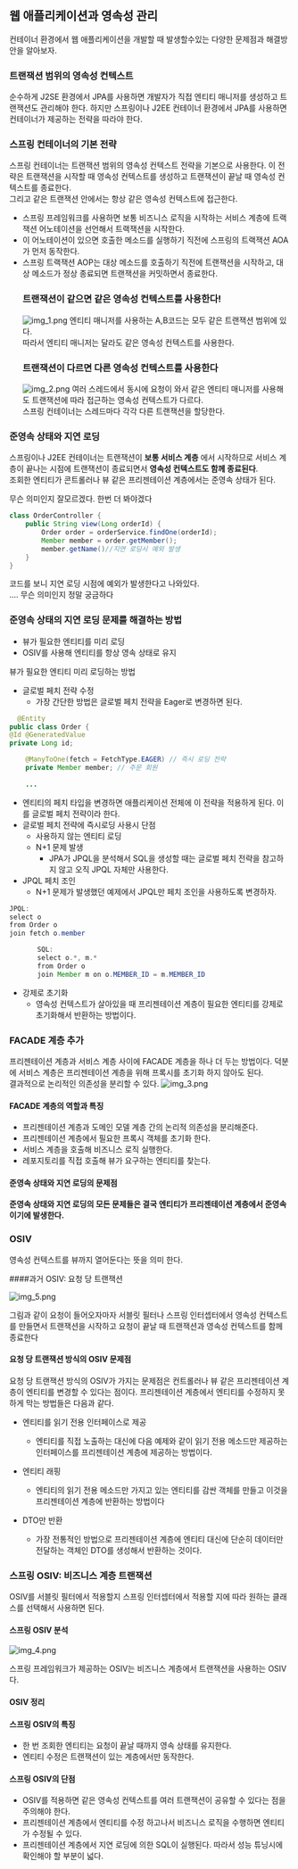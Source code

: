 ## 웹 애플리케이션과 영속성 관리
컨테이너 환경에서 웹 애플리케이션을 개발할 때 발생할수있는 다양한 문제점과 해결방안을 알아보자.
### 트랜잭션 범위의 영속성 컨텍스트

순수하게 J2SE 환경에서 JPA를 사용하면 개발자가 직접 엔티티 매니저를 생성하고 트랜잭션도 관리해야 한다. 하지만 스프링이나 J2EE 컨테이너 환경에서 JPA를 사용하면 컨테이너가 제공하는 전략을 따라야 한다.
### 스프링 컨테이너의 기본 전략
스프링 컨테이너는 트랜잭션 범위의 영속성 컨텍스트 전략을 기본으로 사용한다. 이 전략은 트랜잭션을 시작할 때 영속성 컨텍스트를 생성하고 트랜잭션이 끝날 때 영속성 컨텍스트를 종료한다.       
그리고 같은 트랜잭션 안에서는 항상 같은 영속성 컨텍스트에 접근한다.     
- 스프링 프레임워크를 사용하면 보통 비즈니스 로직을 시작하는 서비스 계층에 트랙잭션 어노테이션을 선언해서 트랙잭션을 시작한다.
- 이 어노테이션이 있으면 호출한 메소드를 실행하기 직전에 스프링의 트랙잭션 AOA가 먼저 동작한다.   
- 스프링 트랙잭션 AOP는 대상 메소드를 호출하기 직전에 트랜잭션을 시작하고, 대상 메소드가 정상 종료되면 트랜잭션을 커밋하면서 종료한다.
**<H3>트랜잭션이 같으면 같은 영속성 컨텍스트를 사용한다!</H3>**
![img_1.png](img_1.png)
엔티티 매니저를 사용하는 A,B코드는 모두 같은 트랜잭션 범위에 있다.    
따라서 엔티티 매니저는 달라도 같은 영속성 컨텍스트를 사용한다.
**<H3>트랜잭션이 다르면 다른 영속성 컨텍스트를 사용한다</H3>**
![img_2.png](img_2.png)
여러 스레드에서 동시에 요청이 와서 같은 엔티티 매니저를 사용해도 트랜잭션에 따라 접근하는 영속성 컨텍스트가 다르다.      
스프링 컨테이너는 스레드마다 각각 다른 트랜잭션을 할당한다.
### 준영속 상태와 지연 로딩

스프링이나 J2EE 컨테이너는 트랜잭션이 **보통 서비스 계층** 에서 시작하므로 서비스 계층이 끝나는 시점에 트랜잭션이 종료되면서 **영속성 컨텍스트도 함께 종료된다**.      
조회한 엔티티가 콘트롤러나 뷰 같은 프리젠테이션 계층에서는 준영속 상태가 된다.

무슨 의미인지 잘모르겠다. 한번 더 봐야겠다

```java
class OrderController {
	public String view(Long orderId) {
		Order order = orderService.findOne(orderId);
		Member member = order.getMember();
		member.getName()//지연 로딩시 예외 발생
	}
}
```
코드를 보니 지연 로딩 시점에 예외가 발생한다고 나와있다.    
.... 무슨 의미인지 정말 궁금하다 
### 준영속 상태의 지연 로딩 문제를 해결하는 방법

- 뷰가 필요한 엔티티를 미리 로딩
- OSIV를 사용해 엔티티를 항상 영속 상태로 유지

뷰가 필요한 엔티티 미리 로딩하는 방법

- 글로벌 페치 전략 수정
  - 가장 간단한 방법은 글로벌 페치 전략을 Eager로 변경하면 된다. 
``` java
  @Entity
public class Order {
@Id @GeneratedValue
private Long id;

	@ManyToOne(fetch = FetchType.EAGER) // 즉시 로딩 전략
	private Member member; // 주문 회원
	
	...
```
  - 엔티티의 페치 타입을 변경하면 애플리케이션 전체에 이 전략을 적용하게 된다. 이를 글로벌 페치 전략이라 한다.
  - 글로벌 페치 전략에 즉시로딩 사용시 단점
    - 사용하지 않는 엔티티 로딩
    - N+1 문제 발생
      - JPA가 JPQL을 분석해서 SQL을 생성할 때는 글로벌 페치 전략을 참고하지 않고 오직 JPQL 자체만 사용한다.
- JPQL 페치 조인
  - N+1 문제가 발생했던 예제에서 JPQL만 페치 조인을 사용하도록 변경하자.
 ```java
JPQL:
select o
from Order o
join fetch o.member

        SQL:
        select o.*, m.*
        from Order o
        join Member m on o.MEMBER_ID = m.MEMBER_ID
  ```
  - 강제로 초기화
    - 영속성 컨텍스트가 살아있을 때 프리젠테이션 계층이 필요한 엔티티를 강제로 초기화해서 반환하는 방법이다.

### FACADE 계층 추가

프리젠테이션 계층과 서비스 계층 사이에 FACADE 계층을 하나 더 두는 방법이다. 덕분에 서비스 계층은 프리젠테이션 계층을 위해 프록시를 초기화 하지 않아도 된다.      
결과적으로 논리적인 의존성을 분리할 수 있다.
![img_3.png](img_3.png)
#### FACADE 계층의 역할과 특징
- 프리젠테이션 계층과 도메인 모델 계층 간의 논리적 의존성을 분리해준다.
- 프리젠테이션 계층에서 필요한 프록시 객체를 초기화 한다.
- 서비스 계층을 호출해 비즈니스 로직 실행한다.
- 레포지토리를 직접 호출해 뷰가 요구하는 엔티티를 찾는다.

#### 준영속 상태와 지연 로딩의 문제점

**준영속 상태와 지연 로딩의 모든 문제들은 결국 엔티티가 프리젠테이션 계층에서 준영속이기에 발생한다.**

### OSIV

영속성 컨텍스트를 뷰까지 열어둔다는 뜻을 의미 한다.

####과거 OSIV: 요청 당 트랜잭션

![img_5.png](img_5.png)

그림과 같이 요청이 들어오자마자 서블릿 필터나 스프링 인터셉터에서 영속성 컨텍스트를 만들면서 트랜잭션을 시작하고 요청이 끝날 때 트랜잭션과 영속성 컨텍스트를 함께 종료한다

####  요청 당 트랜잭션 방식의 OSIV 문제점
요청 당 트랜잭션 방식의 OSIV가 가지는 문제점은 컨트롤러나 뷰 같은 프리젠테이션 계층이 엔티티를 변경할 수 있다는 점이다. 프리젠테이션 계층에서 엔티티를 수정하지 못하게 막는 방법들은 다음과 같다.
- 엔티티를 읽기 전용 인터페이스로 제공
  - 엔티티를 직접 노출하는 대신에 다음 예제와 같이 읽기 전용 메소드만 제공하는 인터페이스를 프리젠테이션 계층에 제공하는 방법이다.

- 엔티티 래핑
  - 엔티티의 읽기 전용 메소드만 가지고 있는 엔티티를 감싼 객체를 만들고 이것을 프리젠테이션 계층에 반환하는 방법이다
- DTO만 반환
  - 가장 전통적인 방법으로 프리젠테이션 계층에 엔티티 대신에 단순히 데이터만 전달하는 객체인 DTO를 생성해서 반환하는 것이다.


### 스프링 OSIV: 비즈니스 계층 트랜잭션

OSIV를 서블릿 필터에서 적용할지 스프링 인터셉터에서 적용할 지에 따라 원하는 클래스를 선택해서 사용하면 된다.
#### 스프링 OSIV 분석

![img_4.png](img_4.png)

스프링 프레임워크가 제공하는 OSIV는 비즈니스 계층에서 트랜잭션을 사용하는 OSIV다.    
#### OSIV 정리
#### 스프링 OSIV의 특징
- 한 번 조회한 엔티티는 요청이 끝날 때까지 영속 상태를 유지한다.
- 엔티티 수정은 트랜잭션이 있는 계층에서만 동작한다.
#### 스프링 OSIV의 단점
- OSIV를 적용하면 같은 영속성 컨텍스트를 여러 트랜잭션이 공유할 수 있다는 점을 주의해야 한다.
- 프리젠테이션 계층에서 엔티티를 수정 하고나서 비즈니스 로직을 수행하면 엔티티가 수정될 수 있다.
- 프리젠테이션 계층에서 지연 로딩에 의한 SQL이 실행된다. 따라서 성능 튜닝시에 확인해야 할 부분이 넓다.